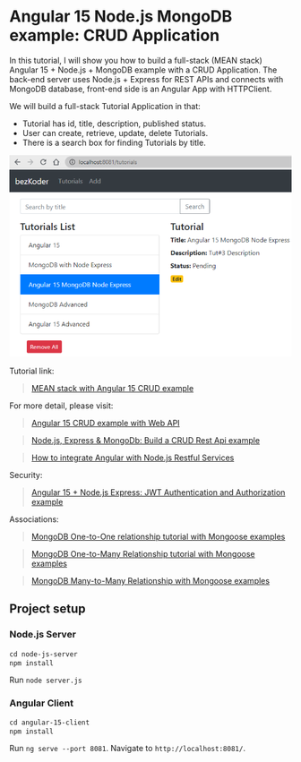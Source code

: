# Angular 15 Node.js MongoDB example: CRUD Application

In this tutorial, I will show you how to build a full-stack (MEAN stack) Angular 15 + Node.js + MongoDB example with a CRUD Application. The back-end server uses Node.js + Express for REST APIs and connects with MongoDB database, front-end side is an Angular App with HTTPClient.

We will build a full-stack Tutorial Application in that:
- Tutorial has id, title, description, published status.
- User can create, retrieve, update, delete Tutorials.
- There is a search box for finding Tutorials by title.

![angular-node-js-mongodb-example](angular-node-js-mongodb-example.png)

Tutorial link: 

> [MEAN stack with Angular 15 CRUD example](https://www.bezkoder.com/angular-15-node-js-express-mongodb/)

For more detail, please visit:
> [Angular 15 CRUD example with Web API](https://www.bezkoder.com/angular-15-crud-example/)

> [Node.js, Express & MongoDb: Build a CRUD Rest Api example](https://www.bezkoder.com/node-express-mongodb-crud-rest-api/)

> [How to integrate Angular with Node.js Restful Services](https://www.bezkoder.com/integrate-angular-12-node-js/)

Security:
> [Angular 15 + Node.js Express: JWT Authentication and Authorization example](https://www.bezkoder.com/node-js-angular-15-jwt-auth/)

Associations:
> [MongoDB One-to-One relationship tutorial with Mongoose examples](https://www.bezkoder.com/mongoose-one-to-one-relationship-example/)

> [MongoDB One-to-Many Relationship tutorial with Mongoose examples](https://www.bezkoder.com/mongoose-one-to-many-relationship/)

> [MongoDB Many-to-Many Relationship with Mongoose examples](https://www.bezkoder.com/mongodb-many-to-many-mongoose/)

## Project setup

### Node.js Server
```
cd node-js-server
npm install
```
Run `node server.js`

### Angular Client
```
cd angular-15-client
npm install
```
Run `ng serve --port 8081`. Navigate to `http://localhost:8081/`.